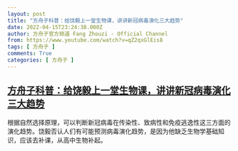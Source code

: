 ```yaml
---
layout: post
title: "方舟子科普：给饶毅上一堂生物课，讲讲新冠病毒演化三大趋势"
date: 2022-04-15T23:24:38.000Z
author: 方舟子官方频道 Fang Zhouzi - Official Channel
from: https://www.youtube.com/watch?v=qZ2qxGlEis8
tags: [ 方舟子 ]
comments: True
categories: [ 方舟子 ]
---
```

<!--1650065078000-->
[方舟子科普：给饶毅上一堂生物课，讲讲新冠病毒演化三大趋势](https://www.youtube.com/watch?v=qZ2qxGlEis8)
------

<div>
根据自然选择原理，可以判断新冠病毒在传染性、致病性和免疫逃逸性这三方面的演化趋势。饶毅否认人们有可能预测病毒演化趋势，是因为他缺乏生物学基础知识，应该去补课，从高中生物补起。
</div>

